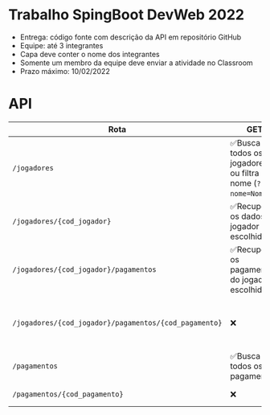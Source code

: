 # Trabalho SpingBoot DevWeb 2022
- Entrega: código fonte com descrição da API em repositório GitHub 
- Equipe: até 3 integrantes 
- Capa deve conter o nome dos integrantes 
- Somente um membro da equipe deve enviar a atividade no Classroom 
- Prazo máximo: 10/02/2022

# API
| Rota | GET | POST | PUT | DELETE |
| ----------- | ----------- | ----------- | ----------- | ----------- |
| `/jogadores` | ✅Busca todos os jogadores, ou filtra por nome (`?nome=Nome`). | ✅Cria um novo jogador. | ❌ | ✅Apaga todos os jogadores. |
| `/jogadores/{cod_jogador}` | ✅Recupera os dados do jogador escolhido. | ❌ | ⚠️Atualiza o jogador escolhido. | ⚠️Remove o jogador escolhido. |
| `/jogadores/{cod_jogador}/pagamentos` | ✅Recupera os pagamentos do jogador escolhido. | ✅Cria um pagamento para o jogador escolhido. | ❌ | ⚠️Remove os pagamentos do jogador escolhido. |
| `/jogadores/{cod_jogador}/pagamentos/{cod_pagamento}` | ❌ | ❌ | ⚠️Atualiza o pagamento do jogador. | ⚠️Remove o pagamento do jogador. |
| `/pagamentos` | ✅Busca todos os pagamentos. | ❌ | ❌ | ✅Apaga todos os pagamentos. |
| `/pagamentos/{cod_pagamento}` | ❌ | ❌ | ❌ | ✅Deleta o pagamento. |